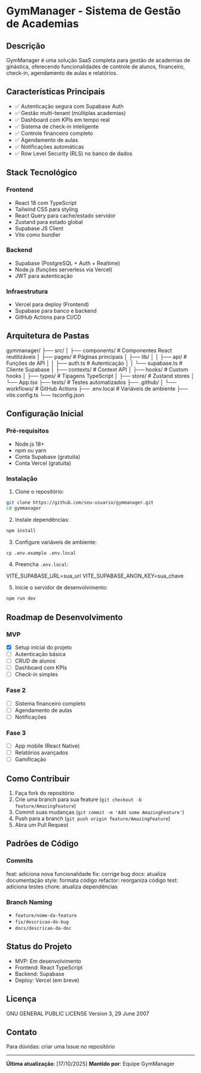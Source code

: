 # GymManager - Sistema de Gestão de Academias

## Descrição
GymManager é uma solução SaaS completa para gestão de academias de ginástica, oferecendo funcionalidades de controle de alunos, financeiro, check-in, agendamento de aulas e relatórios.

## Características Principais
- ✅ Autenticação segura com Supabase Auth
- ✅ Gestão multi-tenant (múltiplas academias)
- ✅ Dashboard com KPIs em tempo real
- ✅ Sistema de check-in inteligente
- ✅ Controle financeiro completo
- ✅ Agendamento de aulas
- ✅ Notificações automáticas
- ✅ Row Level Security (RLS) no banco de dados

## Stack Tecnológico

### Frontend
- React 18 com TypeScript
- Tailwind CSS para styling
- React Query para cache/estado servidor
- Zustand para estado global
- Supabase JS Client
- Vite como bundler

### Backend
- Supabase (PostgreSQL + Auth + Realtime)
- Node.js (funções serverless via Vercel)
- JWT para autenticação

### Infraestrutura
- Vercel para deploy (Frontend)
- Supabase para banco e backend
- GitHub Actions para CI/CD

## Arquitetura de Pastas

gymmanager/
├── src/
│   ├── components/         # Componentes React reutilizáveis
│   ├── pages/              # Páginas principais
│   ├── lib/
│   │   ├── api/            # Funções de API
│   │   ├── auth.ts         # Autenticação
│   │   └── supabase.ts     # Cliente Supabase
│   ├── contexts/           # Context API
│   ├── hooks/              # Custom hooks
│   ├── types/              # Tipagens TypeScript
│   ├── store/              # Zustand stores
│   └── App.tsx
├── tests/                  # Testes automatizados
├── .github/
│   └── workflows/          # GitHub Actions
├── .env.local              # Variáveis de ambiente
├── vite.config.ts
└── tsconfig.json

## Configuração Inicial

### Pré-requisitos
- Node.js 18+
- npm ou yarn
- Conta Supabase (gratuita)
- Conta Vercel (gratuita)

### Instalação

1. Clone o repositório:
```bash
git clone https://github.com/seu-usuario/gymmanager.git
cd gymmanager
```

2. Instale dependências:
```bash
npm install
```

3. Configure variáveis de ambiente:
```bash
cp .env.example .env.local
```

4. Preencha `.env.local`:

VITE_SUPABASE_URL=sua_url
VITE_SUPABASE_ANON_KEY=sua_chave

5. Inicie o servidor de desenvolvimento:
```bash
npm run dev
```

## Roadmap de Desenvolvimento

### MVP
- [x] Setup inicial do projeto
- [ ] Autenticação básica
- [ ] CRUD de alunos
- [ ] Dashboard com KPIs
- [ ] Check-in simples

### Fase 2
- [ ] Sistema financeiro completo
- [ ] Agendamento de aulas
- [ ] Notificações

### Fase 3
- [ ] App mobile (React Native)
- [ ] Relatórios avançados
- [ ] Gamificação

## Como Contribuir

1. Faça fork do repositório
2. Crie uma branch para sua feature (`git checkout -b feature/AmazingFeature`)
3. Commit suas mudanças (`git commit -m 'Add some AmazingFeature'`)
4. Push para a branch (`git push origin feature/AmazingFeature`)
5. Abra um Pull Request

## Padrões de Código

### Commits

feat: adiciona nova funcionalidade
fix: corrige bug
docs: atualiza documentação
style: formata código
refactor: reorganiza código
test: adiciona testes
chore: atualiza dependências

### Branch Naming
- `feature/nome-da-feature`
- `fix/descricao-do-bug`
- `docs/descricao-da-doc`

## Status do Projeto

- MVP: Em desenvolvimento
- Frontend: React TypeScript
- Backend: Supabase
- Deploy: Vercel (em breve)

## Licença
GNU GENERAL PUBLIC LICENSE Version 3, 29 June 2007

## Contato
Para dúvidas: criar uma Issue no repositório

---
**Última atualização**: [17/10/2025]
**Mantido por**: Equipe GymManager